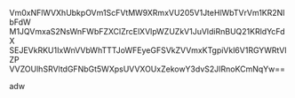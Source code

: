 Vm0xNFlWVXhUbkpOVm1ScFVtMW9XRmxVU205V1JteHlWbTVrVm1KR2NIbFdW
M1JQVmxaS2NsWnFWbFZXClZrcElXVlpWZUZkV1JuVldiRnBUQ21KRldYcFdX
SEJEVkRKU1IxWnVVbWhTTTJoWFEyeGFSVkZVVmxKTgpiVkl6V1RGYWRtVlZP
VVZOUlhSRVltdGFNbGt5WXpsUVVXOUxZekowY3dvS2JIRnoKCmNqYw==

adw